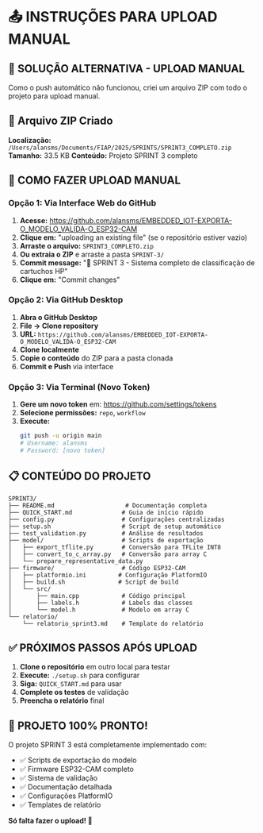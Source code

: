 # 📤 INSTRUÇÕES PARA UPLOAD MANUAL

## 🎯 SOLUÇÃO ALTERNATIVA - UPLOAD MANUAL

Como o push automático não funcionou, criei um arquivo ZIP com todo o projeto para upload manual.

## 📁 Arquivo ZIP Criado

**Localização:** `/Users/alansms/Documents/FIAP/2025/SPRINTS/SPRINT3_COMPLETO.zip`
**Tamanho:** 33.5 KB
**Conteúdo:** Projeto SPRINT 3 completo

## 🚀 COMO FAZER UPLOAD MANUAL

### Opção 1: Via Interface Web do GitHub

1. **Acesse:** https://github.com/alansms/EMBEDDED_IOT-EXPORTA-O_MODELO_VALIDA-O_ESP32-CAM
2. **Clique em:** "uploading an existing file" (se o repositório estiver vazio)
3. **Arraste o arquivo:** `SPRINT3_COMPLETO.zip`
4. **Ou extraia o ZIP** e arraste a pasta `SPRINT-3/`
5. **Commit message:** "🚀 SPRINT 3 - Sistema completo de classificação de cartuchos HP"
6. **Clique em:** "Commit changes"

### Opção 2: Via GitHub Desktop

1. **Abra o GitHub Desktop**
2. **File → Clone repository**
3. **URL:** `https://github.com/alansms/EMBEDDED_IOT-EXPORTA-O_MODELO_VALIDA-O_ESP32-CAM`
4. **Clone localmente**
5. **Copie o conteúdo** do ZIP para a pasta clonada
6. **Commit e Push** via interface

### Opção 3: Via Terminal (Novo Token)

1. **Gere um novo token** em: https://github.com/settings/tokens
2. **Selecione permissões:** `repo`, `workflow`
3. **Execute:**
   ```bash
   git push -u origin main
   # Username: alansms
   # Password: [novo token]
   ```

## 📋 CONTEÚDO DO PROJETO

```
SPRINT3/
├── README.md                    # Documentação completa
├── QUICK_START.md              # Guia de início rápido
├── config.py                   # Configurações centralizadas
├── setup.sh                    # Script de setup automático
├── test_validation.py          # Análise de resultados
├── model/                      # Scripts de exportação
│   ├── export_tflite.py        # Conversão para TFLite INT8
│   ├── convert_to_c_array.py   # Conversão para array C
│   └── prepare_representative_data.py
├── firmware/                   # Código ESP32-CAM
│   ├── platformio.ini         # Configuração PlatformIO
│   ├── build.sh               # Script de build
│   └── src/
│       ├── main.cpp            # Código principal
│       ├── labels.h            # Labels das classes
│       └── model.h             # Modelo em array C
└── relatorio/
    └── relatorio_sprint3.md    # Template do relatório
```

## ✅ PRÓXIMOS PASSOS APÓS UPLOAD

1. **Clone o repositório** em outro local para testar
2. **Execute:** `./setup.sh` para configurar
3. **Siga:** `QUICK_START.md` para usar
4. **Complete os testes** de validação
5. **Preencha o relatório** final

## 🎉 PROJETO 100% PRONTO!

O projeto SPRINT 3 está completamente implementado com:
- ✅ Scripts de exportação do modelo
- ✅ Firmware ESP32-CAM completo
- ✅ Sistema de validação
- ✅ Documentação detalhada
- ✅ Configurações PlatformIO
- ✅ Templates de relatório

**Só falta fazer o upload! 🚀**
